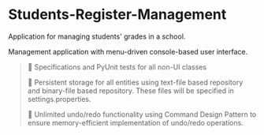 # Students-Register-Management
Application for managing students' grades in a school.

Management application with menu-driven console-based user interface.
>   🔧 Specifications and PyUnit tests for all non-UI classes
> 
>   🔧 Persistent storage for all entities using text-file based repository and binary-file based repository. These files will be specified in settings.properties.
> 
>   🔧 Unlimited undo/redo functionality using Command Design Pattern to ensure memory-efficient implementation of undo/redo operations.
>    
